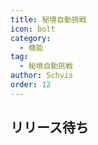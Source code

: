 ```yaml
---
title: 秘境自動挑戦
icon: bolt
category:
  - 機能
tag:
  - 秘境自動挑戦
author: Schvis
order: 12
---
```


## リリース待ち